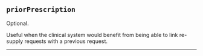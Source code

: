 ## `priorPrescription`

Optional.

Useful when the clinical system would benefit from being able to link re-supply requests with a previous request.

---
